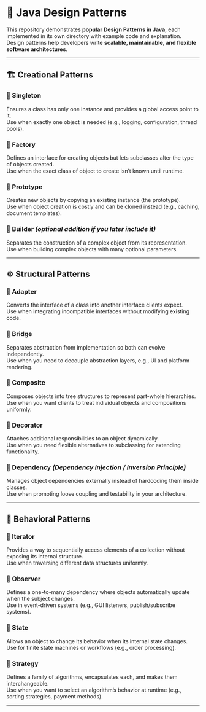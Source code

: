# 🧠 Java Design Patterns

This repository demonstrates **popular Design Patterns in Java**, each implemented in its own directory with example code and explanation.  
Design patterns help developers write **scalable, maintainable, and flexible software architectures**.

---

## 🏗️ Creational Patterns

### 🔹 Singleton
Ensures a class has only one instance and provides a global access point to it.  
Use when exactly one object is needed (e.g., logging, configuration, thread pools).

### 🔹 Factory
Defines an interface for creating objects but lets subclasses alter the type of objects created.  
Use when the exact class of object to create isn’t known until runtime.

### 🔹 Prototype
Creates new objects by copying an existing instance (the prototype).  
Use when object creation is costly and can be cloned instead (e.g., caching, document templates).

### 🔹 Builder *(optional addition if you later include it)*
Separates the construction of a complex object from its representation.  
Use when building complex objects with many optional parameters.

---

## ⚙️ Structural Patterns

### 🔹 Adapter
Converts the interface of a class into another interface clients expect.  
Use when integrating incompatible interfaces without modifying existing code.

### 🔹 Bridge
Separates abstraction from implementation so both can evolve independently.  
Use when you need to decouple abstraction layers, e.g., UI and platform rendering.

### 🔹 Composite
Composes objects into tree structures to represent part-whole hierarchies.  
Use when you want clients to treat individual objects and compositions uniformly.

### 🔹 Decorator
Attaches additional responsibilities to an object dynamically.  
Use when you need flexible alternatives to subclassing for extending functionality.

### 🔹 Dependency *(Dependency Injection / Inversion Principle)*
Manages object dependencies externally instead of hardcoding them inside classes.  
Use when promoting loose coupling and testability in your architecture.

---

## 🔄 Behavioral Patterns

### 🔹 Iterator
Provides a way to sequentially access elements of a collection without exposing its internal structure.  
Use when traversing different data structures uniformly.

### 🔹 Observer
Defines a one-to-many dependency where objects automatically update when the subject changes.  
Use in event-driven systems (e.g., GUI listeners, publish/subscribe systems).

### 🔹 State
Allows an object to change its behavior when its internal state changes.  
Use for finite state machines or workflows (e.g., order processing).

### 🔹 Strategy
Defines a family of algorithms, encapsulates each, and makes them interchangeable.  
Use when you want to select an algorithm’s behavior at runtime (e.g., sorting strategies, payment methods).

---
